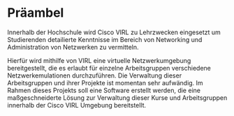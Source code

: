 # Präambel
Innerhalb der Hochschule wird Cisco VIRL zu Lehrzwecken eingesetzt um 
Studierenden detailierte Kenntnisse im Bereich von Networking und 
Administration von Netzwerken zu vermitteln.

Hierfür wird mithilfe von VIRL eine virtuelle Netzwerkumgebung 
bereitgestellt, die es erlaubt für einzelne Arbeitsgruppen verschiedene 
Netzwerkemulationen durchzuführen. Die Verwaltung dieser Arbeitsgruppen 
und ihrer Projekte ist momentan sehr aufwändig. Im Rahmen dieses 
Projekts soll eine Software erstellt werden, die eine maßgeschneiderte 
Lösung zur Verwaltung dieser Kurse und Arbeitsgruppen innerhalb der 
Cisco VIRL Umgebung bereitstellt.
